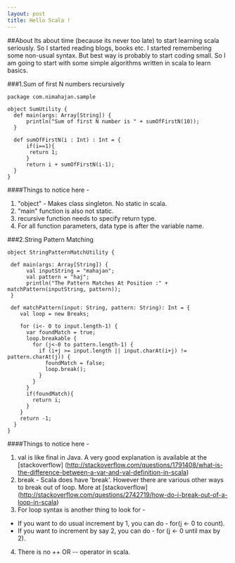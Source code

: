 ```yaml
---
layout: post
title: Hello Scala !
---
```


##About
Its about time (because its never too late) to start learning scala seriously. So I started reading blogs, books etc. I started remembering some non-usual syntax. But best way is probably to start coding small. So I am going to start with some simple algorithms written in scala to learn basics.


###1.Sum of first N numbers recursively
```
package com.nimahajan.sample

object SumUtility {
  def main(args: Array[String]) {
      println("Sum of first N number is " + sumOfFirstN(10));
  }

  def sumOfFirstN(i : Int) : Int = {
	  if(i==1){
	   return 1;
	  }
	  return i + sumOfFirstN(i-1);
  }
}
```

####Things to notice here -
1. "object" - Makes class singleton. No static in scala.
2. "main" function is also not static.
3. recursive function needs to specify return type. 
4. For all function parameters, data type is after the variable name.


###2.String Pattern Matching
```
object StringPatternMatchUtility {
 
 def main(args: Array[String]) {
      val inputString = "mahajan"; 
      val pattern = "haj";
      println("The Pattern Matches At Position :" + matchPattern(inputString, pattern));
 }
  
 def matchPattern(input: String, pattern: String): Int = {
    val loop = new Breaks;

    for (i<- 0 to input.length-1) {
      var foundMatch = true;
      loop.breakable {
        for (j<-0 to pattern.length-1) {
          if (i+j >= input.length || input.charAt(i+j) != pattern.charAt(j)) {
            foundMatch = false;
            loop.break();
          }
        }
      }
      if(foundMatch){
        return i;
      }
    }
    return -1;
  }
}
```
####Things to notice here -
1. val is like final in Java. A very good explanation is available at the [stackoverflow] (http://stackoverflow.com/questions/1791408/what-is-the-difference-between-a-var-and-val-definition-in-scala)
2. break -  Scala does have 'break'. However there are various other ways to break out of loop. More at [stackoverflow]
(http://stackoverflow.com/questions/2742719/how-do-i-break-out-of-a-loop-in-scala)
3. For loop syntax is another thing to look for -
  * If you want to do usual increment by 1, you can do  - for(j <- 0 to count).
  * If you want to increment by say 2, you can do - for (j <- 0 until max by 2).
4. There is no ++ OR -- operator in scala.

